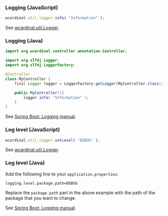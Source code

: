 ### Logging (JavaScript)

```javascript
wcardinal.util.logger.info( "Information" );
```

See [wcardinal.util.Logger](../api/js/classes/util.logger.html).

### Logging (Java)

```java
import org.wcardinal.controller.annotation.Controller;

import org.slf4j.Logger;
import org.slf4j.LoggerFactory;

@Controller
class MyController {
    final Logger logger = LoggerFactory.getLogger(MyController.class);

    public MyController(){
        logger.info( "Information" );
    }
}
```

See [Spring Boot: Logging manual](https://docs.spring.io/spring-boot/docs/current/reference/html/boot-features-logging.html).

### Log level (JavaScript)

```javascript
wcardinal.util.logger.setLevel( 'DEBUG' );
```

See [wcardinal.util.Logger](../api/js/classes/util.logger.html).

### Log level (Java)

Add the following line to your `application.properties`:

```text
logging.level.package.path=DEBUG
```

Replace the `package.path` part in the above example with the path of the package that you want to change.

See [Spring Boot: Logging manual](https://docs.spring.io/spring-boot/docs/current/reference/html/boot-features-logging.html).
